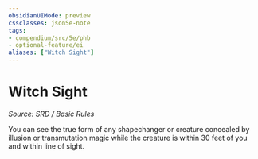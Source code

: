 ```yaml
---
obsidianUIMode: preview
cssclasses: json5e-note
tags:
- compendium/src/5e/phb
- optional-feature/ei
aliases: ["Witch Sight"]
---
```

# Witch Sight
*Source: SRD / Basic Rules* 

You can see the true form of any shapechanger or creature concealed by illusion or transmutation magic while the creature is within 30 feet of you and within line of sight.
